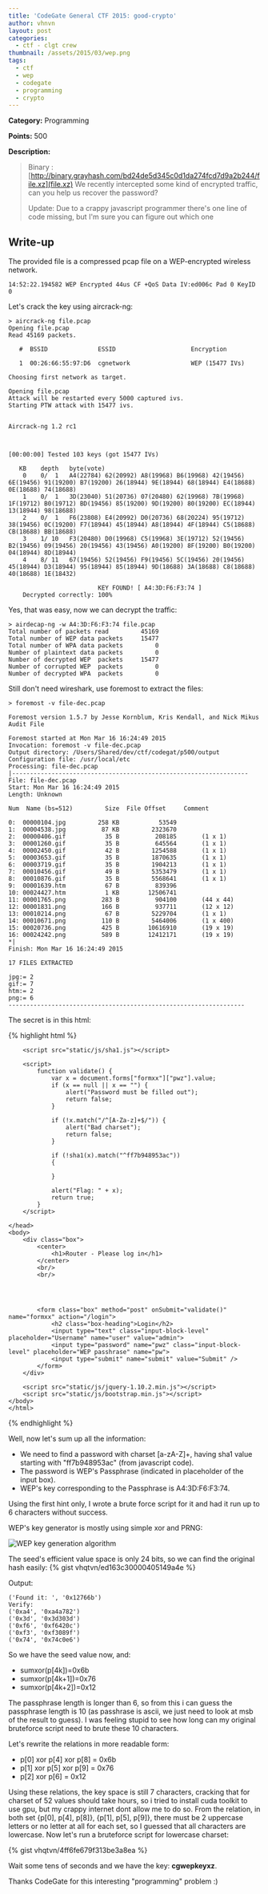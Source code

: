 ```yaml
---
title: 'CodeGate General CTF 2015: good-crypto'
author: vhnvn
layout: post
categories:
  - ctf - clgt crew
thumbnail: /assets/2015/03/wep.png
tags:
  - ctf
  - wep
  - codegate
  - programming
  - crypto
---
```


**Category:** Programming

**Points:** 500

**Description:**

> Binary : [http://binary.grayhash.com/bd24de5d345c0d1da274fcd7d9a2b244/file.xz](file.xz)
> We recently intercepted some kind of encrypted traffic, can you help us recover the password?
>
> Update: Due to a crappy javascript programmer there's one line of code missing, but I'm sure you can figure out which one

## Write-up

The provided file is a compressed pcap file on a WEP-encrypted wireless network.

    14:52:22.194582 WEP Encrypted 44us CF +QoS Data IV:ed006c Pad 0 KeyID 0

Let's crack the key using aircrack-ng:

    > aircrack-ng file.pcap
    Opening file.pcap
    Read 45169 packets.

       #  BSSID              ESSID                     Encryption

       1  00:26:66:55:97:D6  cgnetwork                 WEP (15477 IVs)

    Choosing first network as target.

    Opening file.pcap
    Attack will be restarted every 5000 captured ivs.
    Starting PTW attack with 15477 ivs.

                                                                                    Aircrack-ng 1.2 rc1


                                                                    [00:00:00] Tested 103 keys (got 15477 IVs)

       KB    depth   byte(vote)
        0    0/  1   A4(22784) 62(20992) A8(19968) B6(19968) 42(19456) 6E(19456) 91(19200) B7(19200) 26(18944) 9E(18944) 68(18944) E4(18688) 0E(18688) 74(18688)
        1    0/  1   3D(23040) 51(20736) 07(20480) 62(19968) 7B(19968) 1F(19712) B0(19712) BD(19456) 85(19200) 9D(19200) 80(19200) EC(18944) 13(18944) 98(18688)
        2    0/  1   F6(23808) E4(20992) D0(20736) 68(20224) 95(19712) 38(19456) 0C(19200) F7(18944) 45(18944) A8(18944) 4F(18944) C5(18688) CB(18688) BB(18688)
        3    1/ 10   F3(20480) D0(19968) C5(19968) 3E(19712) 52(19456) B2(19456) 09(19456) 20(19456) 43(19456) A0(19200) 8F(19200) B0(19200) 04(18944) 8D(18944)
        4    8/ 11   67(19456) 52(19456) F9(19456) 5C(19456) 20(19456) 45(18944) D3(18944) 95(18944) 85(18944) 9D(18688) 3A(18688) C8(18688) 40(18688) 1E(18432)

                             KEY FOUND! [ A4:3D:F6:F3:74 ]
        Decrypted correctly: 100%

Yes, that was easy, now we can decrypt the traffic:

    > airdecap-ng -w A4:3D:F6:F3:74 file.pcap
    Total number of packets read         45169
    Total number of WEP data packets     15477
    Total number of WPA data packets         0
    Number of plaintext data packets         0
    Number of decrypted WEP  packets     15477
    Number of corrupted WEP  packets         0
    Number of decrypted WPA  packets         0

Still don't need wireshark, use foremost to extract the files:

    > foremost -v file-dec.pcap

    Foremost version 1.5.7 by Jesse Kornblum, Kris Kendall, and Nick Mikus
    Audit File

    Foremost started at Mon Mar 16 16:24:49 2015
    Invocation: foremost -v file-dec.pcap
    Output directory: /Users/Shared/dev/ctf/codegat/p500/output
    Configuration file: /usr/local/etc
    Processing: file-dec.pcap
    |------------------------------------------------------------------
    File: file-dec.pcap
    Start: Mon Mar 16 16:24:49 2015
    Length: Unknown

    Num  Name (bs=512)         Size  File Offset     Comment

    0:  00000104.jpg         258 KB           53549
    1:  00004538.jpg          87 KB         2323670
    2:  00000406.gif           35 B          208185       (1 x 1)
    3:  00001260.gif           35 B          645564       (1 x 1)
    4:  00002450.gif           42 B         1254588       (1 x 1)
    5:  00003653.gif           35 B         1870635       (1 x 1)
    6:  00003719.gif           35 B         1904213       (1 x 1)
    7:  00010456.gif           49 B         5353479       (1 x 1)
    8:  00010876.gif           35 B         5568641       (1 x 1)
    9:  00001639.htm           67 B          839396
    10: 00024427.htm           1 KB        12506741
    11: 00001765.png          283 B          904100       (44 x 44)
    12: 00001831.png          166 B          937711       (12 x 12)
    13: 00010214.png           67 B         5229704       (1 x 1)
    14: 00010671.png          110 B         5464006       (1 x 400)
    15: 00020736.png          425 B        10616910       (19 x 19)
    16: 00024242.png          589 B        12412171       (19 x 19)
    *|
    Finish: Mon Mar 16 16:24:49 2015

    17 FILES EXTRACTED

    jpg:= 2
    gif:= 7
    htm:= 2
    png:= 6
    ------------------------------------------------------------------

The secret is in this html:

{% highlight html %}
    <html>
    <head>
        <title>Router - index</title>
        <link href="static/css/bootstrap.min.css" rel="stylesheet" media="screen">
        <link href="static/css/bootstrap-responsive.min.css" rel="stylesheet" media="screen">
        <link href="static/css/blah.css" rel="stylesheet">

        <script src="static/js/sha1.js"></script>

        <script>
            function validate() {
                var x = document.forms["formxx"]["pwz"].value;
                if (x == null || x == "") {
                    alert("Password must be filled out");
                    return false;
                }

                if (!x.match("/^[A-Za-z]+$/")) {
                    alert("Bad charset");
                    return false;
                }

                if (!sha1(x).match("^ff7b948953ac"))
                {

                }

                alert("Flag: " + x);
                return true;
            }
        </script>

    </head>
    <body>
        <div class="box">
            <center>
                <h1>Router - Please log in</h1>
            </center>
            <br/>
            <br/>




            <form class="box" method="post" onSubmit="validate()" name="formxx" action="/login">
                <h2 class="box-heading">Login</h2>
                <input type="text" class="input-block-level" placeholder="Username" name="user" value="admin">
                <input type="password" name="pwz" class="input-block-level" placeholder="WEP passhrase" name="pw">
                <input type="submit" name="submit" value="Submit" />
            </form>
        </div>

        <script src="static/js/jquery-1.10.2.min.js"></script>
        <script src="static/js/bootstrap.min.js"></script>
    </body>
    </html>

{% endhighlight %}

Well, now let's sum up all the information:

* We need to find a password with charset [a-zA-Z]+, having sha1 value starting with "ff7b948953ac" (from javascript code).
* The password is WEP's Passphrase (indicated in placeholder of the input box).
* WEP's key corresponding to the Passphrase is A4:3D:F6:F3:74.

Using the first hint only, I wrote a brute force script for it and had it run up to 6 characters without success.

WEP's key generator is mostly using simple xor and PRNG:

![WEP key generation algorithm](/assets/2015/03/wep.png "WEP key generation algorithm")

The seed's efficient value space is only 24 bits, so we can find the original hash easily:
{% gist vhqtvn/ed163c30000405149a4e %}

Output:

    ('Found it: ', '0x12766b')
    Verify:
    ('0xa4', '0xa4a782')
    ('0x3d', '0x3d303d')
    ('0xf6', '0xf6420c')
    ('0xf3', '0xf3089f')
    ('0x74', '0x74c0e6')

So we have the seed value now, and:

* sumxor(p[4k])=0x6b
* sumxor(p[4k+1])=0x76
* sumxor(p[4k+2])=0x12

The passphrase length is longer than 6, so from this i can guess the passphrase length is 10 (as passhrase is ascii, we just need to look at msb of the result to guess). I was feeling stupid to see how long can my original bruteforce script need to brute these 10 characters.

Let's rewrite the relations in more readable form:

* p[0] xor p[4] xor p[8] = 0x6b
* p[1] xor p[5] xor p[9] = 0x76
* p[2] xor p[6]          = 0x12

Using these relations, the key space is still 7 characters, cracking that for charset of 52 values should take hours, so i tried to install cuda toolkit to use gpu, but my crappy internet dont allow me to do so. From the relation, in both set {p[0], p[4], p[8]}, {p[1], p[5], p[9]}, there must be 2 uppercase letters or no letter at all for each set, so I guessed that all characters are lowercase. Now let's run a bruteforce script for lowercase charset:

{% gist vhqtvn/4ff6fe679f313be3a8ea %}

Wait some tens of seconds and we have the key: **cgwepkeyxz**.

Thanks CodeGate for this interesting "programming" problem :)
